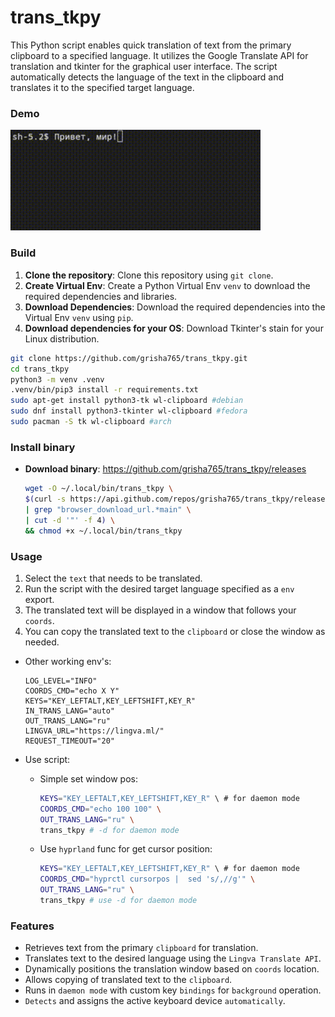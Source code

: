 # trans_tkpy
This Python script enables quick translation of text from the primary clipboard to a specified language. It utilizes the Google Translate API for translation and tkinter for the graphical user interface. The script automatically detects the language of the text in the clipboard and translates it to the specified target language.

### Demo

<p align="left">
  <img src=".github/assets/demo.gif" alt="Demo Translate RU to EN", width="400">
</p>

### Build

1. **Clone the repository**: Clone this repository using `git clone`.
2. **Create Virtual Env**: Create a Python Virtual Env `venv` to download the required dependencies and libraries.
3. **Download Dependencies**: Download the required dependencies into the Virtual Env `venv` using `pip`.
4. **Download dependencies for your OS**: Download Tkinter's stain for your Linux distribution.

```bash
git clone https://github.com/grisha765/trans_tkpy.git
cd trans_tkpy
python3 -m venv .venv
.venv/bin/pip3 install -r requirements.txt
sudo apt-get install python3-tk wl-clipboard #debian
sudo dnf install python3-tkinter wl-clipboard #fedora
sudo pacman -S tk wl-clipboard #arch
```

### Install binary
- **Download binary**: https://github.com/grisha765/trans_tkpy/releases
    ```bash
    wget -O ~/.local/bin/trans_tkpy \
    $(curl -s https://api.github.com/repos/grisha765/trans_tkpy/releases/latest \
    | grep "browser_download_url.*main" \
    | cut -d '"' -f 4) \
    && chmod +x ~/.local/bin/trans_tkpy
    ```

### Usage

1. Select the `text` that needs to be translated.
2. Run the script with the desired target language specified as a `env` export.
3. The translated text will be displayed in a window that follows your `coords`.
4. You can copy the translated text to the `clipboard` or close the window as needed.

- Other working env's:
    ```env
    LOG_LEVEL="INFO"
    COORDS_CMD="echo X Y"
    KEYS="KEY_LEFTALT,KEY_LEFTSHIFT,KEY_R"
    IN_TRANS_LANG="auto"
    OUT_TRANS_LANG="ru"
    LINGVA_URL="https://lingva.ml/"
    REQUEST_TIMEOUT="20"
    ```

- Use script:
    - Simple set window pos:
        ```bash
        KEYS="KEY_LEFTALT,KEY_LEFTSHIFT,KEY_R" \ # for daemon mode
        COORDS_CMD="echo 100 100" \
        OUT_TRANS_LANG="ru" \
        trans_tkpy # -d for daemon mode
        ```

    - Use `hyprland` func for get cursor position:
        ```bash
        KEYS="KEY_LEFTALT,KEY_LEFTSHIFT,KEY_R" \ # for daemon mode
        COORDS_CMD="hyprctl cursorpos |  sed 's/,//g'" \
        OUT_TRANS_LANG="ru" \
        trans_tkpy # use -d for daemon mode
        ```

### Features

- Retrieves text from the primary `clipboard` for translation.
- Translates text to the desired language using the `Lingva Translate API`.
- Dynamically positions the translation window based on `coords` location.
- Allows copying of translated text to the `clipboard`.
- Runs in `daemon mode` with custom key `bindings` for `background` operation.
- `Detects` and assigns the active keyboard device `automatically`.
